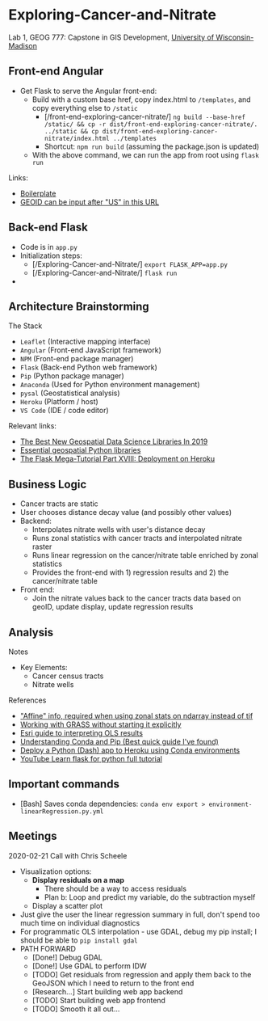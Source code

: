 
# Exploring-Cancer-and-Nitrate

Lab 1, GEOG 777: Capstone in GIS Development, [University of Wisconsin-Madison](https://geography.wisc.edu/gis/onlinemasters/)

## Front-end Angular

- Get Flask to serve the Angular front-end:
  - Build with a custom base href, copy index.html to `/templates`, and copy everything else to `/static`
    - [/front-end-exploring-cancer-nitrate/] `ng build --base-href /static/ && cp -r dist/front-end-exploring-cancer-nitrate/. ../static && cp dist/front-end-exploring-cancer-nitrate/index.html ../templates`
    - Shortcut: `npm run build` (assuming the package.json is updated)
  - With the above command, we can run the app from root using `flask run`

Links:

- [Boilerplate](https://leafletjs.com/examples/choropleth/)
- [GEOID can be input after "US" in this URL](https://censusreporter.org/profiles/14000US55037190100)

## Back-end Flask

- Code is in `app.py`
- Initialization steps:
  - [/Exploring-Cancer-and-Nitrate/] `export FLASK_APP=app.py`
  - [/Exploring-Cancer-and-Nitrate/] `flask run`
- 


## Architecture Brainstorming

The Stack

- `Leaflet`     (Interactive mapping interface)
- `Angular`     (Front-end JavaScript framework)
- `NPM`         (Front-end package manager)
- `Flask`       (Back-end Python web framework)
- `Pip`         (Python package manager)
- `Anaconda`    (Used for Python environment management)
- `pysal`       (Geostatistical analysis)
- `Heroku`      (Platform / host)
- `VS Code`     (IDE / code editor)

Relevant links:

- [The Best New Geospatial Data Science Libraries In 2019](https://towardsdatascience.com/the-best-new-geospatial-data-science-libraries-in-2019-7f0174e2a0eb)
- [Essential geospatial Python libraries](https://medium.com/@chrieke/essential-geospatial-python-libraries-5d82fcc38731)
- [The Flask Mega-Tutorial Part XVIII: Deployment on Heroku](https://blog.miguelgrinberg.com/post/the-flask-mega-tutorial-part-xviii-deployment-on-heroku)

## Business Logic

  - Cancer tracts are static
  - User chooses distance decay value (and possibly other values)
  - Backend:
    - Interpolates nitrate wells with user's distance decay
    - Runs zonal statistics with cancer tracts and interpolated nitrate raster
    - Runs linear regression on the cancer/nitrate table enriched by zonal statistics
    - Provides the front-end with 1) regression results and 2) the cancer/nitrate table
  - Front end:
    - Join the nitrate values back to the cancer tracts data based on geoID, update display, update regression results

## Analysis

Notes
- Key Elements:
  - Cancer census tracts
  - Nitrate wells

References

- ["Affine" info, required when using zonal stats on ndarray instead of tif](https://gis.stackexchange.com/questions/343529/which-affine-format-to-use-in-rasterstats-zonal-stats)
- [Working with GRASS without starting it explicitly](https://grasswiki.osgeo.org/wiki/Working_with_GRASS_without_starting_it_explicitly)
- [Esri guide to interpreting OLS results](https://desktop.arcgis.com/en/arcmap/10.3/tools/spatial-statistics-toolbox/interpreting-ols-results.htm)
- [Understanding Conda and Pip (Best quick guide I've found)](https://www.anaconda.com/understanding-conda-and-pip/)
- [Deploy a Python (Dash) app to Heroku using Conda environments](https://stackoverflow.com/questions/47949173/deploy-a-python-dash-app-to-heroku-using-conda-environments-instead-of-virtua)
- [YouTube Learn flask for python full tutorial](https://www.youtube.com/watch?v=Z1RJmh_OqeA)

## Important commands

- [Bash] Saves conda dependencies: `conda env export > environment-linearRegression.py.yml`


## Meetings

2020-02-21 Call with Chris Scheele

- Visualization options:
  - **Display residuals on a map**
    - There should be a way to access residuals
    - Plan b: Loop and predict my variable, do the subtraction myself
  - Display a scatter plot
- Just give the user the linear regression summary in full, don't spend too much time on individual diagnostics
- For programmatic OLS interpolation - use GDAL, debug my pip install; I should be able to `pip install gdal`
- PATH FORWARD
  - [Done!] Debug GDAL
  - [Done!] Use GDAL to perform IDW
  - [TODO] Get residuals from regression and apply them back to the GeoJSON which I need to return to the front end
  - [Research...] Start building web app backend
  - [TODO] Start building web app frontend
  - [TODO] Smooth it all out...

